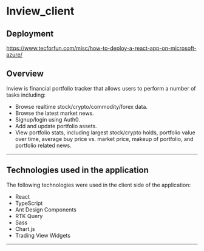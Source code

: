 # Inview_client

## Deployment
https://www.tecforfun.com/misc/how-to-deploy-a-react-app-on-microsoft-azure/

## Overview
Inview is financial portfolio tracker that allows users to perform a number of tasks including:

* Browse realtime stock/crypto/commodity/forex data.
* Browse the latest market news.
* Signup/login using Auth0.
* Add and update portfolio assets.
* View portfolio stats, including largest stock/crypto holds, portfolio value over time, average buy price vs. market price, makeup of portfolio, and portfolio related news.
---

## Technologies used in the application
The following technologies were used in the client side of the application:
* React
* TypeScript
* Ant Design Components
* RTK Query
* Sass
* Chart.js
* Trading View Widgets
---


